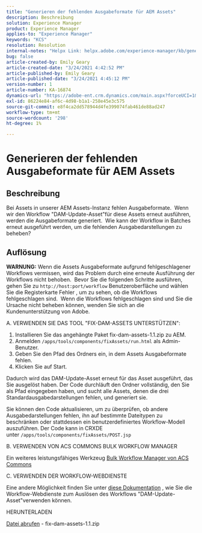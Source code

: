 ```yaml
---
title: "Generieren der fehlenden Ausgabeformate für AEM Assets"
description: Beschreibung
solution: Experience Manager
product: Experience Manager
applies-to: "Experience Manager"
keywords: "KCS"
resolution: Resolution
internal-notes: "Helpx Link: helpx.adobe.com/experience-manager/kb/generating-the-missing-renditions-for-aem-assets.html"
bug: false
article-created-by: Emily Geary
article-created-date: "3/24/2021 4:42:52 PM"
article-published-by: Emily Geary
article-published-date: "3/24/2021 4:45:12 PM"
version-number: 1
article-number: KA-16874
dynamics-url: "https://adobe-ent.crm.dynamics.com/main.aspx?forceUCI=1&pagetype=entityrecord&etn=knowledgearticle&id=59bcb0f3-bf8c-eb11-a812-000d3a58b9d1"
exl-id: 86224e84-af6c-4d98-b1a1-258e45e3c575
source-git-commit: e8f4ca2dd578944d4fe399074fab461de88ad247
workflow-type: tm+mt
source-wordcount: '298'
ht-degree: 1%

---
```


# Generieren der fehlenden Ausgabeformate für AEM Assets

## Beschreibung


Bei Assets in unserer AEM Assets-Instanz fehlen Ausgabeformate.  Wenn wir den Workflow &quot;DAM-Update-Asset&quot;für diese Assets erneut ausführen, werden die Ausgabeformate generiert.  Wie kann der Workflow in Batches erneut ausgeführt werden, um die fehlenden Ausgabedarstellungen zu beheben?


## Auflösung


<b>WARNUNG:</b> Wenn die Assets Ausgabeformate aufgrund fehlgeschlagener Workflows vermissen, wird das Problem durch eine erneute Ausführung der Workflows nicht behoben.  Bevor Sie die folgenden Schritte ausführen, gehen Sie zu `http://host:port/workflow` Benutzeroberfläche und wählen Sie die Registerkarte Fehler , um zu sehen, ob die Workflows fehlgeschlagen sind.  Wenn die Workflows fehlgeschlagen sind und Sie die Ursache nicht beheben können, wenden Sie sich an die Kundenunterstützung von Adobe.

A. VERWENDEN SIE DAS TOOL &quot;FIX-DAM-ASSETS UNTERSTÜTZEN&quot;:

1. Installieren Sie das angehängte Paket fix-dam-assets-1.1.zip zu AEM.
2. Anmelden `/apps/tools/components/fixAssets/run.html` als Admin-Benutzer.
3. Geben Sie den Pfad des Ordners ein, in dem Assets Ausgabeformate fehlen.
4. Klicken Sie auf Start.


Dadurch wird das DAM-Update-Asset erneut für das Asset ausgeführt, das Sie ausgelöst haben. Der Code durchläuft den Ordner vollständig, den Sie als Pfad eingegeben haben, und sucht alle Assets, denen die drei Standardausgabedarstellungen fehlen, und generiert sie.

Sie können den Code aktualisieren, um zu überprüfen, ob andere Ausgabedarstellungen fehlen, ihn auf bestimmte Dateitypen zu beschränken oder stattdessen ein benutzerdefiniertes Workflow-Modell auszuführen. Der Code kann in CRXDE unter `/apps/tools/components/fixAssets/POST.jsp`



B. VERWENDEN VON ACS COMMONS BULK WORKFLOW MANAGER

Ein weiteres leistungsfähiges Werkzeug [Bulk Workflow Manager von ACS Commons](https://adobe-consulting-services.github.io/acs-aem-commons/features/bulk-workflow-manager/index.html)



C. VERWENDEN DER WORKFLOW-WEBDIENSTE

Eine andere Möglichkeit finden Sie unter [diese Dokumentation](https://helpx.adobe.com/experience-manager/6-2/sites/developing/using/wf-program-interaction.html#Creating,%20Reading%20or%20Deleting%20Workflow%20Models) , wie Sie die Workflow-Webdienste zum Auslösen des Workflows &quot;DAM-Update-Asset&quot;verwenden können.

HERUNTERLADEN

[Datei abrufen](https://helpx.adobe.com/content/dam/help/en/experience-manager/kb/generating-the-missing-renditions-for-aem-assets/_jcr_content/main-pars/download_section/download-1/fix-dam-assets-11.zip "fix-dam-assets-1.1.zip") - fix-dam-assets-1.1.zip
